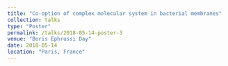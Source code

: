 ```yaml
---
title: "Co‑option of complex molecular system in bacterial membranes"
collection: talks
type: "Poster"
permalink: /talks/2018-05-14-poster-3
venue: "Boris Ephrussi Day"
date: 2018-05-14
location: "Paris, France"
---
```


